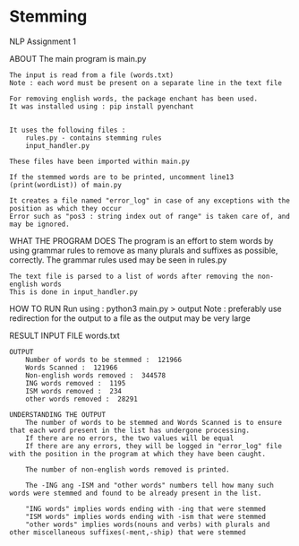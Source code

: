 # Stemming
NLP Assignment 1

ABOUT
	The main program is main.py

	The input is read from a file (words.txt)
	Note : each word must be present on a separate line in the text file

	For removing english words, the package enchant has been used.
	It was installed using : pip install pyenchant


	It uses the following files :
		rules.py - contains stemming rules
		input_handler.py

	These files have been imported within main.py

	If the stemmed words are to be printed, uncomment line13 (print(wordList)) of main.py

	It creates a file named "error_log" in case of any exceptions with the position as which they occur
	Error such as "pos3 : string index out of range" is taken care of, and may be ignored. 

WHAT THE PROGRAM DOES
	The program is an effort to stem words by using grammar rules to remove as many plurals and suffixes as possible, correctly.
	The grammar rules used may be seen in rules.py

	The text file is parsed to a list of words after removing the non-english words
	This is done in input_handler.py

HOW TO RUN
	Run using : python3 main.py > output
	Note : preferably use redirection for the output to a file as the output may be very large

RESULT
	INPUT FILE
		words.txt

	OUTPUT 
		Number of words to be stemmed :  121966
		Words Scanned :  121966
		Non-english words removed :  344578
		ING words removed :  1195
		ISM words removed :  234
		other words removed :  28291

	UNDERSTANDING THE OUTPUT
		The number of words to be stemmed and Words Scanned is to ensure that each word present in the list has undergone processing. 
		If there are no errors, the two values will be equal
		If there are any errors, they will be logged in "error_log" file with the position in the program at which they have been caught.

		The number of non-english words removed is printed.

		The -ING ang -ISM and "other words" numbers tell how many such words were stemmed and found to be already present in the list.

		"ING words" implies words ending with -ing that were stemmed
		"ISM words" implies words ending with -ism that were stemmed
		"other words" implies words(nouns and verbs) with plurals and other miscellaneous suffixes(-ment,-ship) that were stemmed
		
